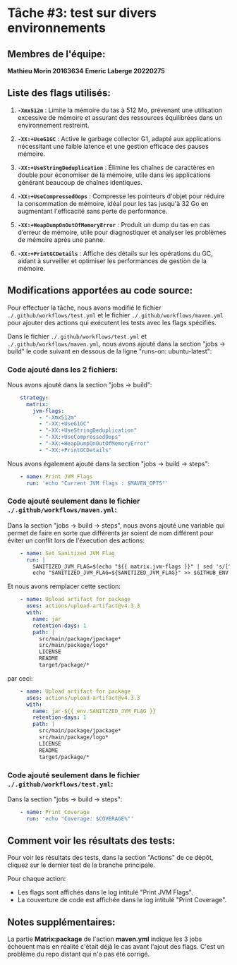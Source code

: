 # Tâche \#3: test sur divers environnements 

## Membres de l'équipe:
**Mathieu Morin 20163634**
**Emeric Laberge 20220275**

## Liste des flags utilisés:

1. **`-Xmx512m`** : Limite la mémoire du tas à 512 Mo, prévenant une utilisation excessive de mémoire et assurant des ressources équilibrées dans un environnement restreint.

2. **`-XX:+UseG1GC`** : Active le garbage collector G1, adapté aux applications nécessitant une faible latence et une gestion efficace des pauses mémoire.

3. **`-XX:+UseStringDeduplication`** : Élimine les chaînes de caractères en double pour économiser de la mémoire, utile dans les applications générant beaucoup de chaînes identiques.

4. **`-XX:+UseCompressedOops`** : Compresse les pointeurs d'objet pour réduire la consommation de mémoire, idéal pour les tas jusqu'à 32 Go en augmentant l'efficacité sans perte de performance.

5. **`-XX:+HeapDumpOnOutOfMemoryError`** : Produit un dump du tas en cas d’erreur de mémoire, utile pour diagnostiquer et analyser les problèmes de mémoire après une panne.

6. **`-XX:+PrintGCDetails`** : Affiche des détails sur les opérations du GC, aidant à surveiller et optimiser les performances de gestion de la mémoire.


## Modifications apportées au code source:
Pour effectuer la tâche, nous avons modifié le fichier `./.github/workflows/test.yml` et le fichier `./.github/workflows/maven.yml` 
pour ajouter des actions qui exécutent les tests avec les flags spécifiés. 

Dans le fichier `./.github/workflows/test.yml` et
`./.github/workflows/maven.yml`, nous avons ajouté dans la section "jobs ->
build" le code suivant en dessous de la ligne "runs-on: ubuntu-latest":

### Code ajouté dans les 2 fichiers:
Nous avons ajouté dans la section "jobs -> build":
```yaml
    strategy:
      matrix:
        jvm-flags:
          - "-Xmx512m"
          - "-XX:+UseG1GC"
          - "-XX:+UseStringDeduplication"
          - "-XX:+UseCompressedOops"
          - "-XX:+HeapDumpOnOutOfMemoryError"
          - "-XX:+PrintGCDetails"
```
Nous avons également ajouté dans la section "jobs -> build -> steps":

```yaml
    - name: Print JVM Flags
      run: 'echo "Current JVM flags : $MAVEN_OPTS"'
```

### Code ajouté seulement dans le fichier `./.github/workflows/maven.yml`:
Dans la section "jobs -> build -> steps", nous avons ajouté une variable qui
permet de faire en sorte que différents jar soient de nom différent pour éviter
un conflit lors de l'éxecution des actions:
```yaml
    - name: Set Sanitized JVM Flag
      run: |
        SANITIZED_JVM_FLAG=$(echo "${{ matrix.jvm-flags }}" | sed 's/[^a-zA-Z0-9]/_/g')
        echo "SANITIZED_JVM_FLAG=${SANITIZED_JVM_FLAG}" >> $GITHUB_ENV
```
Et nous avons remplacer cette section:

```yaml
    - name: Upload artifact for package
      uses: actions/upload-artifact@v4.3.3
      with:
        name: jar
        retention-days: 1
        path: |
          src/main/package/jpackage*
          src/main/package/logo*
          LICENSE
          README
          target/package/*
```

par ceci:
```yaml
    - name: Upload artifact for package
      uses: actions/upload-artifact@v4.3.3
      with:
        name: jar-${{ env.SANITIZED_JVM_FLAG }}
        retention-days: 1
        path: |
          src/main/package/jpackage*
          src/main/package/logo*
          LICENSE
          README
          target/package/*
```

### Code ajouté seulement dans le fichier `./.github/workflows/test.yml`:
Dans la section "jobs -> build -> steps":
```yaml
    - name: Print Coverage
      run: 'echo "Coverage: $COVERAGE%"'
```
## Comment voir les résultats des tests:

Pour voir les résultats des tests, dans la section "Actions" de ce dépôt,
cliquez sur le dernier test de la branche principale.

Pour chaque action: 
- Les flags sont affichés dans le log intitulé "Print JVM Flags".
- La couverture de code est affichée dans le log intitulé "Print Coverage".

## Notes supplémentaires: 
La partie **Matrix:package** de l'action **maven.yml** indique les 3 jobs
échouent mais en réalité c'était déjà le cas avant l'ajout des flags. C'est un
problème du repo distant qui n'a pas été corrigé.





